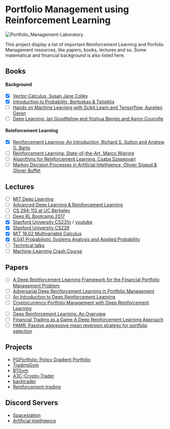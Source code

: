 # Portfolio Management using Reinforcement Learning
![Portfolio_Management-Laboratory](https://img.shields.io/badge/Portfolio_Management-Laboratory-26c390.svg?colorA=2668c3&longCache=true&style=for-the-badge "Reinforcement_Learning-and_Portfolio_Management")

This project display a list of important Reinforcement Learning and Porfolio Management resources, like papers, books, lectures and so. Some matematical and financial background is also listed here.
  
## Books
#### Background
- [x] [Vector Calculus, Susan Jane Colley](/books/Vector%20Calculus.pdf)
- [x] [Introduction to Probability, Bertsekas & Tsitsiklis](/books/Math--Bertsekas_Tsitsiklis_Introduction_to_probability.pdf)
- [ ] [Hands on Machine Learning with Scikit Learn and Tensorflow, Aurelien Geron](/books/Hands%20on%20Machine%20Learning%20with%20Scikit%20Learn%20and%20Tensorflow.pdf)
- [ ] [Deep Learning, Ian Goodfellow and Yoshua Bengio and Aaron Courville](/books/deeplearningbook.pdf)
#### Reinforcement Learning
- [x] [Reinforcement Learning: An Introduction, Richard S. Sutton and Andrew G. Barto](https://web.stanford.edu/class/psych209/Readings/SuttonBartoIPRLBook2ndEd.pdf)
- [ ] [Reinforcement Learning: State-of-the-Art, Marco Wiering](/books/ReinforcementLearningState-of-the-Art.pdf)
- [ ] [Algorithms for Reinforcement Learning, Csaba Szepesvari](/books/RLAlgsInMDPs.pdf)
- [ ] [Markov Decision Processes in Artificial Intelligence, Olivier Sigaud & Olivier Buffet](/books/Markov_Decision_Processes_and_Artificial_Intelligence.pdf)

## Lectures
- [ ] [MIT Deep Learning](https://www.youtube.com/playlist?list=PLrAXtmErZgOeiKm4sgNOknGvNjby9efdf)
- [ ] [Advanced Deep Learning & Reinforcement Learning](https://www.youtube.com/playlist?list=PLqYmG7hTraZDNJre23vqCGIVpfZ_K2RZs)
- [ ] [CS 294-112 at UC Berkeley](http://rail.eecs.berkeley.edu/deeprlcourse/)
- [ ] [Deep RL Bootcamp 2017](https://www.youtube.com/playlist?list=PLAdk-EyP1ND8MqJEJnSvaoUShrAWYe51U)
- [x] [Stanford University CS231n](http://cs231n.github.io/) / [youtube](https://www.youtube.com/playlist?list=PLC1qU-LWwrF64f4QKQT-Vg5Wr4qEE1Zxk)
- [x] [Stanford University CS229](https://www.youtube.com/playlist?list=PLA89DCFA6ADACE599)
- [x] [MIT 18.02 Multivariable Calculus](https://www.youtube.com/playlist?list=PL4C4C8A7D06566F38)
- [x] [6.041 Probabilistic Systems Analysis and Applied Probability](https://www.youtube.com/playlist?list=PLUl4u3cNGP61MdtwGTqZA0MreSaDybji8)
- [ ] [Technical talks](https://www.youtube.com/playlist?list=PLqYmG7hTraZCuaG0h0DDn_YPleGLLAEkK)
- [ ] [Machine-Learning Crash Course](https://developers.google.com/machine-learning/crash-course/ml-intro)

## Papers
- [ ] [A Deep Reinforcement Learning Framework for the Financial Portfolio Management Problem](https://arxiv.org/abs/1706.10059)
- [ ] [Adversarial Deep Reinforcement Learning in Portfolio Management](https://arxiv.org/abs/1808.09940)
- [ ] [An Introduction to Deep Reinforcement Learning](https://arxiv.org/abs/1811.12560)
- [ ] [Cryptocurrency Portfolio Management with Deep Reinforcement Learning](https://arxiv.org/abs/1612.01277)
- [ ] [Deep Reinforcement Learning: An Overview](https://arxiv.org/abs/1701.07274)
- [ ] [Financial Trading as a Game A Deep Reinforcement Learning Approach](https://arxiv.org/abs/1807.02787)
- [ ] [PAMR: Passive aggressive mean reversion strategy for portfolio selection](https://link.springer.com/article/10.1007/s10994-012-5281-z)

## Projects
* [PGPortfolio: Policy Gradient Portfolio](https://github.com/ZhengyaoJiang/PGPortfolio)
* [TradingGym](https://github.com/Yvictor/TradingGym)
* [BTGym](https://github.com/Kismuz/btgym)
* [A3C-Crypto-Trader](https://github.com/yazzaoui/A3C-Crypto-Trader)
* [backtrader](https://github.com/backtrader/backtrader)
* [Reinforcement-trading
](https://github.com/deependersingla/deep_trader)

## Discord Servers

* [Spacestation](https://discord.gg/uVUSPfc)
* [Artificial Intelligence](https://discord.gg/hcnRRzm)
